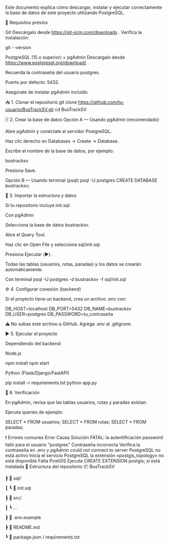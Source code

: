 Este documento explica cómo descargar, instalar y ejecutar correctamente la base de datos de este proyecto utilizando PostgreSQL.

🔧 Requisitos previos

Git
Descárgalo desde https://git-scm.com/downloads
.
Verifica la instalación:

git --version


PostgreSQL (15 o superior) + pgAdmin
Descárgalo desde https://www.postgresql.org/download/
.

Recuerda la contraseña del usuario postgres.

Puerto por defecto: 5432.

Asegúrate de instalar pgAdmin incluido.

📥 1. Clonar el repositorio
git clone https://github.com/tu-usuario/BusTrackSV.git
cd BusTrackSV

🗄️ 2. Crear la base de datos
Opción A — Usando pgAdmin (recomendado)

Abre pgAdmin y conéctate al servidor PostgreSQL.

Haz clic derecho en Databases → Create → Database.

Escribe el nombre de la base de datos, por ejemplo:

bustracksv


Presiona Save.

Opción B — Usando terminal (psql)
psql -U postgres
CREATE DATABASE bustracksv;

🧩 3. Importar la estructura y datos

Si tu repositorio incluye init.sql:

Con pgAdmin

Selecciona la base de datos bustracksv.

Abre el Query Tool.

Haz clic en Open File y selecciona sql/init.sql.

Presiona Ejecutar (▶️).

Todas las tablas (usuarios, rutas, paradas) y los datos se crearán automáticamente.

Con terminal
psql -U postgres -d bustracksv -f sql/init.sql

⚙️ 4. Configurar conexión (backend)

Si el proyecto tiene un backend, crea un archivo .env con:

DB_HOST=localhost
DB_PORT=5432
DB_NAME=bustracksv
DB_USER=postgres
DB_PASSWORD=tu_contraseña


⚠️ No subas este archivo a GitHub. Agrega .env al .gitignore.

▶️ 5. Ejecutar el proyecto

Dependiendo del backend:

Node.js

npm install
npm start


Python (Flask/Django/FastAPI)

pip install -r requirements.txt
python app.py

🧠 6. Verificación

En pgAdmin, revisa que las tablas usuarios, rutas y paradas existan.

Ejecuta queries de ejemplo:

SELECT * FROM usuarios;
SELECT * FROM rutas;
SELECT * FROM paradas;

❗ Errores comunes
Error	Causa	Solución
FATAL: la autentificación password falló para el usuario "postgres"	Contraseña incorrecta	Verifica la contraseña en .env y pgAdmin
could not connect to server	PostgreSQL no está activo	Inicia el servicio PostgreSQL
la extensión «postgis_topology» no está disponible	Falta PostGIS	Ejecuta CREATE EXTENSION postgis; si está instalada
📁 Estructura del repositorio
📦 BusTrackSV

 ┣ 📂 sql/
 
 ┃ ┗ 📜 init.sql
 
 ┣ 📂 src/
 
 ┃ ┗ ...
 
 ┣ 📜 .env.example
 
 ┣ 📜 README.md
 
 ┗ 📜 package.json / requirements.txt
